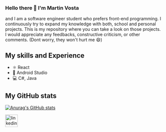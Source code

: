 ### Hello there 👋 I'm Martin Vosta

and I am a software engineer student who prefers front-end programming. I continuously try to expand my knowledge with both, school and personal projects. This is my repository where you can take a look on those projects. I would appreciate any feedbacks, constructive criticism, or other comments. (Dont worry, they won't hurt me 😄)

## My skills and Experience
* ⚛ React
* 📱 Android Studio
* 💻 C#, Java

## My GitHub stats
[![Anurag's GitHub stats](https://github-readme-stats.vercel.app/api?username=VostaMartinVM)](https://github.com/anuraghazra/github-readme-stats)


[<img src='https://cdn.jsdelivr.net/npm/simple-icons@3.0.1/icons/linkedin.svg' alt='linkedin' height='40'>](https://www.linkedin.com/in/https://www.linkedin.com/in/martin-vošta-454605232//)  
